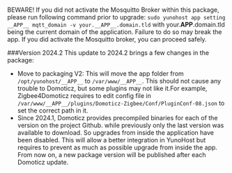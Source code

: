 ###
BEWARE! If you did not activate the Mosquitto Broker within this package, please run following command prior to upgrade:
````sudo yunohost app setting __APP__ mqtt_domain -v your.__APP__.domain.tld```` with your.__APP__.domain.tld being the current domain of the application.
Failure to do so may break the app.
If you did activate the Mosquitto broker, you can proceed safely.

###Version 2024.2
This update to 2024.2 brings a few changes in the package:
- Move to packaging V2: This will move the app folder from `/opt/yunohost/__APP__` to `/var/www/__APP__`. This should not cause any trouble to Domoticz, but some plugins may not like it.For example, Zigbee4Domoticz requires to edit config file in `/var/www/__APP__/plugins/Domoticz-Zigbee/Conf/PluginConf-08.json` to set the correct path in it.
- Since 2024.1, Domoticz provides precompiled binaries for each of the version on the project Github. while previously only the last version was available to download. So upgrades from inside the application have been disabled. This will allow a better integration in YunoHost but requires to prevent as much as possible upgrade from inside the app. From now on, a new package version will be published after each Domoticz update.
